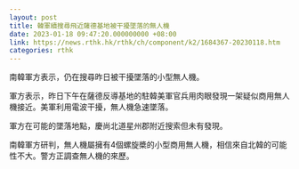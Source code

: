 ```yaml
---
layout: post
title: 韓軍續搜尋飛近薩德基地被干擾墜落的無人機
date: 2023-01-18 09:47:20.000000000 +08:00
link: https://news.rthk.hk/rthk/ch/component/k2/1684367-20230118.htm
categories: rthk
---
```


南韓軍方表示，仍在搜尋昨日被干擾墜落的小型無人機。

軍方表示，昨日下午在薩德反導基地的駐韓美軍官兵用肉眼發現一架疑似商用無人機接近。美軍利用電波干擾，無人機急速墜落。

軍方在可能的墜落地點，慶尚北道星州郡附近搜索但未有發現。

南韓軍方研判，無人機屬擁有4個螺旋槳的小型商用無人機，相信來自北韓的可能性不大。警方正調查無人機的來歷。
